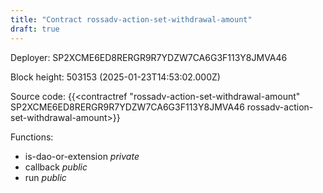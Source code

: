 ```yaml
---
title: "Contract rossadv-action-set-withdrawal-amount"
draft: true
---
```

Deployer: SP2XCME6ED8RERGR9R7YDZW7CA6G3F113Y8JMVA46


 



Block height: 503153 (2025-01-23T14:53:02.000Z)

Source code: {{<contractref "rossadv-action-set-withdrawal-amount" SP2XCME6ED8RERGR9R7YDZW7CA6G3F113Y8JMVA46 rossadv-action-set-withdrawal-amount>}}

Functions:

* is-dao-or-extension _private_
* callback _public_
* run _public_
